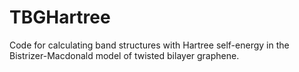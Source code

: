 # TBGHartree
Code for calculating band structures with Hartree self-energy in the Bistrizer-Macdonald model of twisted bilayer graphene.
